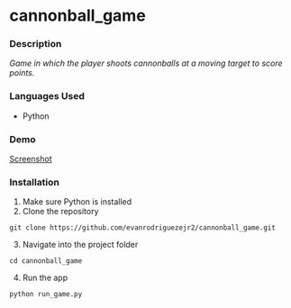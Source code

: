 # cannonball_game

### Description
_Game in which the player shoots cannonballs at a moving target to score points._

### Languages Used
- Python
  
### Demo
[Screenshot](images/cannonball.PNG)

### Installation
1. Make sure Python is installed
2. Clone the repository
```
git clone https://github.com/evanrodriguezejr2/cannonball_game.git
```
3. Navigate into the project folder
```
cd cannonball_game
```
4. Run the app
```
python run_game.py
```
